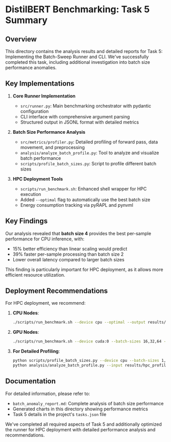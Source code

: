 # DistilBERT Benchmarking: Task 5 Summary

## Overview

This directory contains the analysis results and detailed reports for Task 5: Implementing the Batch-Sweep Runner and CLI. We've successfully completed this task, including additional investigation into batch size performance anomalies.

## Key Implementations

1. **Core Runner Implementation**
   - `src/runner.py`: Main benchmarking orchestrator with pydantic configuration
   - CLI interface with comprehensive argument parsing
   - Structured output in JSONL format with detailed metrics

2. **Batch Size Performance Analysis**
   - `src/metrics/profiler.py`: Detailed profiling of forward pass, data movement, and preprocessing
   - `analysis/analyze_batch_profile.py`: Tool to analyze and visualize batch performance
   - `scripts/profile_batch_sizes.py`: Script to profile different batch sizes

3. **HPC Deployment Tools**
   - `scripts/run_benchmark.sh`: Enhanced shell wrapper for HPC execution
   - Added `--optimal` flag to automatically use the best batch size
   - Energy consumption tracking via pyRAPL and pynvml

## Key Findings

Our analysis revealed that **batch size 4** provides the best per-sample performance for CPU inference, with:
- 15% better efficiency than linear scaling would predict
- 39% faster per-sample processing than batch size 2
- Lower overall latency compared to larger batch sizes

This finding is particularly important for HPC deployment, as it allows more efficient resource utilization.

## Deployment Recommendations

For HPC deployment, we recommend:

1. **CPU Nodes**:
   ```bash
   ./scripts/run_benchmark.sh --device cpu --optimal --output results/hpc_cpu_results.jsonl
   ```

2. **GPU Nodes**:
   ```bash
   ./scripts/run_benchmark.sh --device cuda:0 --batch-sizes 16,32,64 --mixed-precision --output results/hpc_gpu_results.jsonl
   ```

3. **For Detailed Profiling**:
   ```bash
   python scripts/profile_batch_sizes.py --device cpu --batch-sizes 1,2,4,8,16 --output results/hpc_profile.jsonl
   python analysis/analyze_batch_profile.py --input results/hpc_profile.jsonl
   ```

## Documentation

For detailed information, please refer to:
- `batch_anomaly_report.md`: Complete analysis of batch size performance
- Generated charts in this directory showing performance metrics
- Task 5 details in the project's `tasks.json` file

We've completed all required aspects of Task 5 and additionally optimized the runner for HPC deployment with detailed performance analysis and recommendations. 